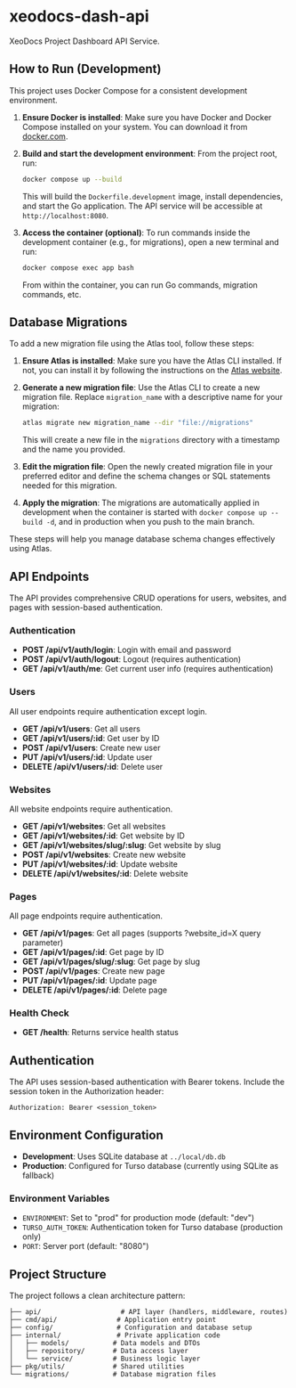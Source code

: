 # xeodocs-dash-api
XeoDocs Project Dashboard API Service.

## How to Run (Development)

This project uses Docker Compose for a consistent development environment.

1.  **Ensure Docker is installed**: Make sure you have Docker and Docker Compose installed on your system. You can download it from [docker.com](https://www.docker.com/get-started).

2.  **Build and start the development environment**: From the project root, run:

    ```bash
    docker compose up --build
    ```

    This will build the `Dockerfile.development` image, install dependencies, and start the Go application. The API service will be accessible at `http://localhost:8080`.

3.  **Access the container (optional)**: To run commands inside the development container (e.g., for migrations), open a new terminal and run:

    ```bash
    docker compose exec app bash
    ```

    From within the container, you can run Go commands, migration commands, etc.

## Database Migrations

To add a new migration file using the Atlas tool, follow these steps:

1. **Ensure Atlas is installed**: Make sure you have the Atlas CLI installed. If not, you can install it by following the instructions on the [Atlas website](https://atlasgo.io).

2. **Generate a new migration file**: Use the Atlas CLI to create a new migration file. Replace `migration_name` with a descriptive name for your migration:
   ```bash
   atlas migrate new migration_name --dir "file://migrations"
   ```
   This will create a new file in the `migrations` directory with a timestamp and the name you provided.

3. **Edit the migration file**: Open the newly created migration file in your preferred editor and define the schema changes or SQL statements needed for this migration.

4. **Apply the migration**: The migrations are automatically applied in development when the container is started with `docker compose up --build -d`, and in production when you push to the main branch.

These steps will help you manage database schema changes effectively using Atlas.

## API Endpoints

The API provides comprehensive CRUD operations for users, websites, and pages with session-based authentication.

### Authentication

- **POST /api/v1/auth/login**: Login with email and password
- **POST /api/v1/auth/logout**: Logout (requires authentication)
- **GET /api/v1/auth/me**: Get current user info (requires authentication)

### Users

All user endpoints require authentication except login.

- **GET /api/v1/users**: Get all users
- **GET /api/v1/users/:id**: Get user by ID
- **POST /api/v1/users**: Create new user
- **PUT /api/v1/users/:id**: Update user
- **DELETE /api/v1/users/:id**: Delete user

### Websites

All website endpoints require authentication.

- **GET /api/v1/websites**: Get all websites
- **GET /api/v1/websites/:id**: Get website by ID
- **GET /api/v1/websites/slug/:slug**: Get website by slug
- **POST /api/v1/websites**: Create new website
- **PUT /api/v1/websites/:id**: Update website
- **DELETE /api/v1/websites/:id**: Delete website

### Pages

All page endpoints require authentication.

- **GET /api/v1/pages**: Get all pages (supports ?website_id=X query parameter)
- **GET /api/v1/pages/:id**: Get page by ID
- **GET /api/v1/pages/slug/:slug**: Get page by slug
- **POST /api/v1/pages**: Create new page
- **PUT /api/v1/pages/:id**: Update page
- **DELETE /api/v1/pages/:id**: Delete page

### Health Check

- **GET /health**: Returns service health status

## Authentication

The API uses session-based authentication with Bearer tokens. Include the session token in the Authorization header:

```
Authorization: Bearer <session_token>
```

## Environment Configuration

- **Development**: Uses SQLite database at `../local/db.db`
- **Production**: Configured for Turso database (currently using SQLite as fallback)

### Environment Variables

- `ENVIRONMENT`: Set to "prod" for production mode (default: "dev")
- `TURSO_AUTH_TOKEN`: Authentication token for Turso database (production only)
- `PORT`: Server port (default: "8080")

## Project Structure

The project follows a clean architecture pattern:

```
├── api/                    # API layer (handlers, middleware, routes)
├── cmd/api/               # Application entry point
├── config/                # Configuration and database setup
├── internal/              # Private application code
│   ├── models/           # Data models and DTOs
│   ├── repository/       # Data access layer
│   └── service/          # Business logic layer
├── pkg/utils/            # Shared utilities
└── migrations/           # Database migration files
```
